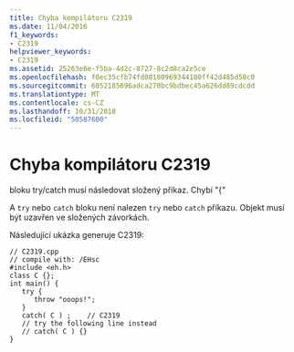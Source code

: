 ```yaml
---
title: Chyba kompilátoru C2319
ms.date: 11/04/2016
f1_keywords:
- C2319
helpviewer_keywords:
- C2319
ms.assetid: 25263e6e-f5ba-4d2c-8727-8c2d8ca2e5ce
ms.openlocfilehash: f0ec35cfb74fd08180969344180ff42d485d58c0
ms.sourcegitcommit: 6052185696adca270bc9bdbec45a626dd89cdcdd
ms.translationtype: MT
ms.contentlocale: cs-CZ
ms.lasthandoff: 10/31/2018
ms.locfileid: "50587600"
---
```

# <a name="compiler-error-c2319"></a>Chyba kompilátoru C2319

bloku try/catch musí následovat složený příkaz. Chybí "{"

A `try` nebo `catch` bloku není nalezen `try` nebo `catch` příkazu. Objekt musí být uzavřen ve složených závorkách.

Následující ukázka generuje C2319:

```
// C2319.cpp
// compile with: /EHsc
#include <eh.h>
class C {};
int main() {
   try {
      throw "ooops!";
   }
   catch( C ) ;    // C2319
   // try the following line instead
   // catch( C ) {}
}
```